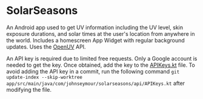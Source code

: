 # SolarSeasons

An Android app used to get UV information including the UV level, skin exposure durations, and solar times at the user's location from anywhere in the world. Includes a homescreen App Widget with regular background updates. Uses the [OpenUV](https://www.openuv.io/) API.

An API key is required due to limited free requests. Only a Google account is needed to get the key. Once obtained, add the key to the [APIKeys.kt](./app/src/main/java/com/johnseymour/solarseasons/api/APIKeys.kt) file.
To avoid adding the API key in a commit, run the following command `git update-index --skip-worktree app/src/main/java/com/johnseymour/solarseasons/api/APIKeys.kt` after modifying the file.
